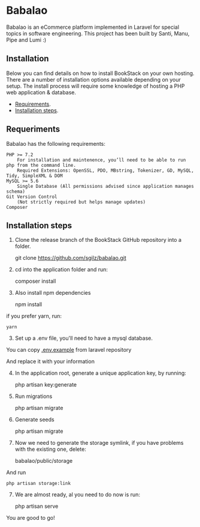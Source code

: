 # Babalao

Babalao is an eCommerce platform implemented in Laravel for special topics in software engineering. This project has been built by Santi, Manu, Pipe and Lumi :)


## Installation

Below you can find details on how to install BookStack on your own hosting. There are a number of installation options available depending on your setup. The install process will require some knowledge of hosting a PHP web application & database.

- [Requirements](#reqs).
- [Installation steps](#inst).



## <a name="reqs"></a>Requeriments
Babalao has the following requirements:

    PHP >= 7.2
        For installation and maintenence, you’ll need to be able to run php from the command line.
        Required Extensions: OpenSSL, PDO, MBstring, Tokenizer, GD, MySQL, Tidy, SimpleXML & DOM
    MySQL >= 5.6
        Single Database (All permissions advised since application manages schema)
    Git Version Control
        (Not strictly required but helps manage updates)
    Composer


## <a name="inst"></a>Installation steps

1. Clone the release branch of the BookStack GitHub repository into a folder.


    git clone https://github.com/sgilz/babalao.git


2. cd into the application folder and run:


    composer install

2. Also install npm dependencies


    npm install


if you prefer yarn, run:


    yarn

3. Set up a .env file, you'll need to have a mysql database.

You can copy [.env.example](https://github.com/laravel/laravel/blob/master/.env.example) from laravel repository

And replace it with your information

4. In the application root, generate a unique application key, by running:


    php artisan key:generate 


5. Run migrations


    php artisan migrate

6. Generate seeds


    php artisan migrate

7. Now we need to generate the storage symlink, if you have problems with the existing one, delete:


    babalao/public/storage

And run 

    php artisan storage:link

7. We are almost ready, al you need to do now is run:


    php artisan serve


You are good to go!
